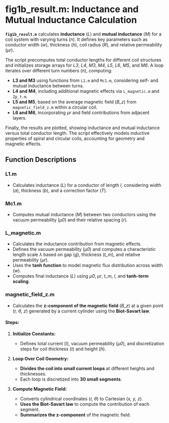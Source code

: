 # fig1b_result.m: Inductance and Mutual Inductance Calculation

**`fig1b_result.m`** calculates **inductance** (*L*) and **mutual inductance** (*M*) for a coil system with varying turns (*n*). It defines key parameters such as conductor width (*w*), thickness (*h*), coil radius (*R*), and relative permeability (*μr*).

The script precomputes total conductor lengths for different coil structures and initializes storage arrays for *L3*, *L4*, *M3*, *M4*, *L5*, *L6*, *M5*, and *M6*. A loop iterates over different turn numbers (*n*), computing:

- **L3 and M3** using functions from `L1.m` and `Mc1.m`, considering self- and mutual inductance between turns.
- **L4 and M4**, including additional magnetic effects via `L_magnetic.m` and `Zp_t.m`.
- **L5 and M5**, based on the average magnetic field (*B_z*) from `magnetic_field_z.m` within a circular coil.
- **L6 and M6**, incorporating *μr* and field contributions from adjacent layers.

Finally, the results are plotted, showing inductance and mutual inductance versus total conductor length. The script effectively models inductive properties of spiral and circular coils, accounting for geometry and magnetic effects.

## **Function Descriptions**

### **L1.m**
- Calculates inductance (*L*) for a conductor of length *l*, considering width (*a*), thickness (*b*), and a correction factor (*T*).

### **Mc1.m**
- Computes mutual inductance (*M*) between two conductors using the vacuum permeability (*μ0*) and their relative spacing (*r*).

### **L_magnetic.m**
- Calculates the inductance contribution from magnetic effects.
- Defines the vacuum permeability (*μ0*) and computes a characteristic length scale *λ* based on gap (*g*), thickness (*t_m*), and relative permeability (*μr*).
- Uses the **tanh function** to model magnetic flux distribution across width (*w*).
- Computes final inductance (*L*) using *μ0*, *μr*, *t_m*, *l*, and **tanh-term scaling**.

### **magnetic_field_z.m**
- Calculates the **z-component of the magnetic field** (*B_z*) at a given point (*r, θ, z*) generated by a current cylinder using the **Biot-Savart law**.
#### **Steps:**
1. **Initialize Constants:**  
   - Defines total current (*I*), vacuum permeability (*μ0*), and discretization steps for coil thickness (*t*) and height (*h*).

2. **Loop Over Coil Geometry:**  
   - **Divides the coil into small current loops** at different heights and thicknesses.  
   - Each loop is discretized into **30 small segments**.

3. **Compute Magnetic Field:**  
   - Converts cylindrical coordinates (*r, θ*) to Cartesian (*x, y, z*).  
   - **Uses the Biot-Savart law** to compute the contribution of each segment.  
   - **Summarizes the z-component** of the magnetic field.
